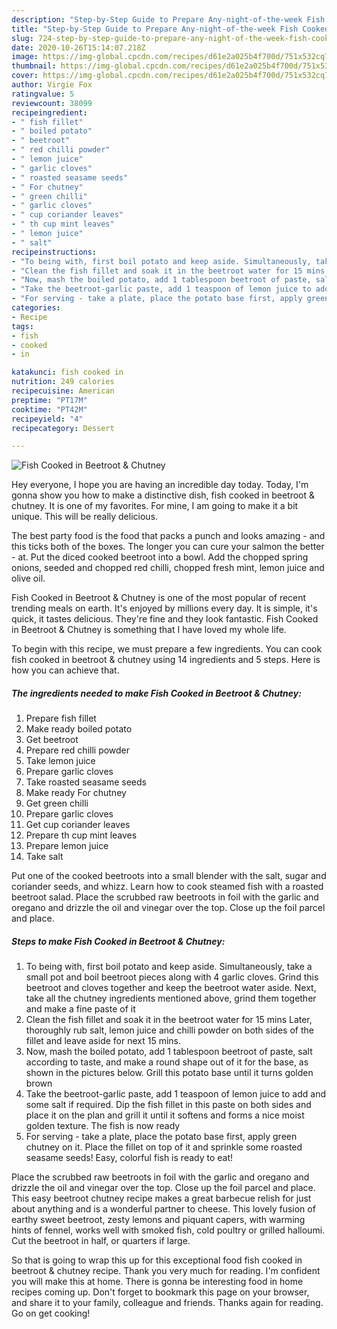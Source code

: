```yaml
---
description: "Step-by-Step Guide to Prepare Any-night-of-the-week Fish Cooked in Beetroot &amp;amp; Chutney"
title: "Step-by-Step Guide to Prepare Any-night-of-the-week Fish Cooked in Beetroot &amp;amp; Chutney"
slug: 724-step-by-step-guide-to-prepare-any-night-of-the-week-fish-cooked-in-beetroot-and-amp-chutney
date: 2020-10-26T15:14:07.218Z
image: https://img-global.cpcdn.com/recipes/d61e2a025b4f700d/751x532cq70/fish-cooked-in-beetroot-chutney-recipe-main-photo.jpg
thumbnail: https://img-global.cpcdn.com/recipes/d61e2a025b4f700d/751x532cq70/fish-cooked-in-beetroot-chutney-recipe-main-photo.jpg
cover: https://img-global.cpcdn.com/recipes/d61e2a025b4f700d/751x532cq70/fish-cooked-in-beetroot-chutney-recipe-main-photo.jpg
author: Virgie Fox
ratingvalue: 5
reviewcount: 38099
recipeingredient:
- " fish fillet"
- " boiled potato"
- " beetroot"
- " red chilli powder"
- " lemon juice"
- " garlic cloves"
- " roasted seasame seeds"
- " For chutney"
- " green chilli"
- " garlic cloves"
- " cup coriander leaves"
- " th cup mint leaves"
- " lemon juice"
- " salt"
recipeinstructions:
- "To being with, first boil potato and keep aside. Simultaneously, take a small pot and boil beetroot pieces along with 4 garlic cloves. Grind this beetroot and cloves together and keep the beetroot water aside. Next, take all the chutney ingredients mentioned above, grind them together and make a fine paste of it"
- "Clean the fish fillet and soak it in the beetroot water for 15 mins Later, thoroughly rub salt, lemon juice and chilli powder on both sides of the fillet and leave aside for next 15 mins."
- "Now, mash the boiled potato, add 1 tablespoon beetroot of paste, salt according to taste, and make a round shape out of it for the base, as shown in the pictures below. Grill this potato base until it turns golden brown"
- "Take the beetroot-garlic paste, add 1 teaspoon of lemon juice to add and some salt if required. Dip the fish fillet in this paste on both sides and place it on the plan and grill it until it softens and forms a nice moist golden texture. The fish is now ready"
- "For serving - take a plate, place the potato base first, apply green chutney on it. Place the fillet on top of it and sprinkle some roasted seasame seeds! Easy, colorful fish is ready to eat!"
categories:
- Recipe
tags:
- fish
- cooked
- in

katakunci: fish cooked in 
nutrition: 249 calories
recipecuisine: American
preptime: "PT17M"
cooktime: "PT42M"
recipeyield: "4"
recipecategory: Dessert

---
```



![Fish Cooked in Beetroot &amp; Chutney](https://img-global.cpcdn.com/recipes/d61e2a025b4f700d/751x532cq70/fish-cooked-in-beetroot-chutney-recipe-main-photo.jpg)

Hey everyone, I hope you are having an incredible day today. Today, I'm gonna show you how to make a distinctive dish, fish cooked in beetroot &amp; chutney. It is one of my favorites. For mine, I am going to make it a bit unique. This will be really delicious.

The best party food is the food that packs a punch and looks amazing - and this ticks both of the boxes. The longer you can cure your salmon the better - at. Put the diced cooked beetroot into a bowl. Add the chopped spring onions, seeded and chopped red chilli, chopped fresh mint, lemon juice and olive oil.

Fish Cooked in Beetroot &amp; Chutney is one of the most popular of recent trending meals on earth. It's enjoyed by millions every day. It is simple, it's quick, it tastes delicious. They're fine and they look fantastic. Fish Cooked in Beetroot &amp; Chutney is something that I have loved my whole life.


To begin with this recipe, we must prepare a few ingredients. You can cook fish cooked in beetroot &amp; chutney using 14 ingredients and 5 steps. Here is how you can achieve that.

<!--inarticleads1-->

##### The ingredients needed to make Fish Cooked in Beetroot &amp; Chutney:

1. Prepare  fish fillet
1. Make ready  boiled potato
1. Get  beetroot
1. Prepare  red chilli powder
1. Take  lemon juice
1. Prepare  garlic cloves
1. Take  roasted seasame seeds
1. Make ready  For chutney
1. Get  green chilli
1. Prepare  garlic cloves
1. Get  cup coriander leaves
1. Prepare  th cup mint leaves
1. Prepare  lemon juice
1. Take  salt


Put one of the cooked beetroots into a small blender with the salt, sugar and coriander seeds, and whizz. Learn how to cook steamed fish with a roasted beetroot salad. Place the scrubbed raw beetroots in foil with the garlic and oregano and drizzle the oil and vinegar over the top. Close up the foil parcel and place. 

<!--inarticleads2-->

##### Steps to make Fish Cooked in Beetroot &amp; Chutney:

1. To being with, first boil potato and keep aside. Simultaneously, take a small pot and boil beetroot pieces along with 4 garlic cloves. Grind this beetroot and cloves together and keep the beetroot water aside. Next, take all the chutney ingredients mentioned above, grind them together and make a fine paste of it
1. Clean the fish fillet and soak it in the beetroot water for 15 mins Later, thoroughly rub salt, lemon juice and chilli powder on both sides of the fillet and leave aside for next 15 mins.
1. Now, mash the boiled potato, add 1 tablespoon beetroot of paste, salt according to taste, and make a round shape out of it for the base, as shown in the pictures below. Grill this potato base until it turns golden brown
1. Take the beetroot-garlic paste, add 1 teaspoon of lemon juice to add and some salt if required. Dip the fish fillet in this paste on both sides and place it on the plan and grill it until it softens and forms a nice moist golden texture. The fish is now ready
1. For serving - take a plate, place the potato base first, apply green chutney on it. Place the fillet on top of it and sprinkle some roasted seasame seeds! Easy, colorful fish is ready to eat!


Place the scrubbed raw beetroots in foil with the garlic and oregano and drizzle the oil and vinegar over the top. Close up the foil parcel and place. This easy beetroot chutney recipe makes a great barbecue relish for just about anything and is a wonderful partner to cheese. This lovely fusion of earthy sweet beetroot, zesty lemons and piquant capers, with warming hints of fennel, works well with smoked fish, cold poultry or grilled halloumi. Cut the beetroot in half, or quarters if large. 

So that is going to wrap this up for this exceptional food fish cooked in beetroot &amp; chutney recipe. Thank you very much for reading. I'm confident you will make this at home. There is gonna be interesting food in home recipes coming up. Don't forget to bookmark this page on your browser, and share it to your family, colleague and friends. Thanks again for reading. Go on get cooking!

